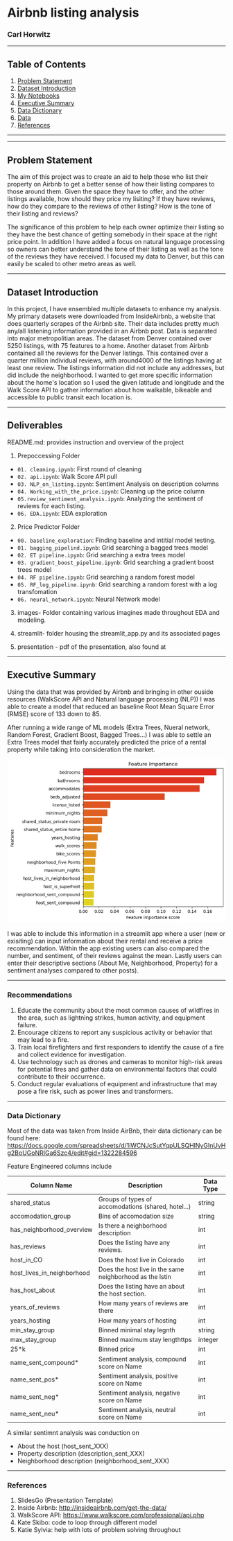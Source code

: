 # Airbnb listing analysis

### Carl Horwitz
---

## Table of Contents
1. [Problem Statement](#Problem-Statement)
2. [Dataset Introduction](#Dataset-Introduction)
3. [My Notebooks](#My-Notebooks)
4. [Executive Summary](#Conclusions)
5. [Data Dictionary](#Data_Dictionary)
6. [Data](#Data)
7. [References](#References)


--- 
--- 

## Problem Statement

The aim of this project was to create an aid to help those who list their property on Airbnb to get a better sense of how their listing compares to those around them. Given the space they have to offer, and the other listings available, how should they price my lisiting?  If they have reviews, how do they compare to the reviews of other listing?  How is the tone of their listing and reviews?  

The significance of this problem to help each owner optimize their listing so they have the best chance of getting somebody in their space at the right price point. In addition I have added a focus on natural language processing so owners can better understand the tone of their listing as well as the tone of the reviews they have received.  I focused my data to Denver, but this can easily be scaled to other metro areas as well.

--- 

## Dataset Introduction

In this project, I have ensembled multiple datasets to enhance my analysis. My primary datasets were downloaded from InsideAirbnb, a website that does quarterly scrapes of the Airbnb site.  Their data includes pretty much any/all listening information provided in an Airbnb post. Data is separated into major metropolitian areas.  The dataset from Denver contained over 5250 listings, with 75 features to a home.  Another dataset from Airbnb contained all the reviews for the Denver listings. This contained over a quarter million individual reviews, with around4000 of the listings having at least one review. The listings information did not include any addresses, but did include the neighborhood. I wanted to get more specific information about the home's location so I used the given latitude and longitude and the Walk Score API to gather information about how walkable, bikeable and accessible to public transit each location is. 

---
## Deliverables

README.md: provides instruction and overview of the project

1. Prepoccessing Folder 
* `01. cleaning.ipynb`: First round of cleaning
* `02. api.ipynb`: Walk Score API pull
* `03. NLP_on_listing.ipynb`: Sentiment Analysis on description columns
* `04. Working_with_the_price.ipynb`: Cleaning up the price column
* `05.review_sentiment_analysis.ipynb`: Analyzing the sentiment of reviews for each listing. 
* `06. EDA.ipynb`: EDA exploration
2. Price Predictor Folder 
* `00. baseline_exploration`: Finding baseline and intitial model testing.  
* `01. bagging_pipelind.ipynb`: Grid searching a bagged trees model
* `02. ET pipeline.ipynb`: Grid searching a extra trees model
* `03. gradient_boost_pipeline.ipynb`: Grid searching a gradient boost trees model
* `04. RF pipeline.ipynb`: Grid searching a random forest model
* `05. RF_log_pipeline.ipynb`: Grid searching a random forest with a log transfomation 
* `06. neural_network.ipynb`: Neural Network model

3. images- Folder containing various imagines made throughout EDA and modeling. 

4. streamlit- folder housing the streamlit_app.py and its associated pages

5. presentation - pdf of the presentation, also found at 


--- 

## Executive Summary

Using the data that was provided by Airbnb and bringing in other ouside resources (WalkScore API and Natural language processing (NLP)) I was able to create a model that reduced an baseline Root Mean Square Error (RMSE) score of 133 down to 85. 

After running a wide range of ML models (Extra Trees, Nueral network, Random Forest, Gradient Boost, Bagged Trees...) I was able to settle an Extra Trees model that fairly accurately predicted the price of a rental property while taking into consideration the market. 



 ![Feature importances](images/feature_importance.png) 

I was able to include this information in a streamlit app where a user (new or exisiting) can input information about their rental and receive a price recommendation. Within the app existing users can also compared the number, and sentiment, of their reviews against the mean. Lastly users can enter their descriptive sections (About Me, Neighborhood, Property) for a sentiment analyses compared to other posts).  

---

### Recommendations
1. Educate the community about the most common causes of wildfires in the area, such as lightning strikes, human activity, and equipment failure.
2. Encourage citizens to report any suspicious activity or behavior that may lead to a fire.
3. Train local firefighters and first responders to identify the cause of a fire and collect evidence for investigation.
4. Use technology such as drones and cameras to monitor high-risk areas for potential fires and gather data on environmental factors that could contribute to their occurrence.
5. Conduct regular evaluations of equipment and infrastructure that may pose a fire risk, such as power lines and transformers.

--- 

### Data Dictionary


Most of the data was taken from Inside AirBnb, their data dictionary can be found here: https://docs.google.com/spreadsheets/d/1iWCNJcSutYqpULSQHlNyGInUvHg2BoUGoNRIGa6Szc4/edit#gid=1322284596

Feature Engineered columns include 

| Column Name                | Description                                               | Data Type |
|----------------------------|-----------------------------------------------------------|-----------|
| shared_status              | Groups of types of accomodations (shared, hotel...)       | string    |
| accomodation_group         | Bins of accomodation size                                 | string    |
| has_neighborhood_overview  | Is there a neighborhood description                       | int       |
| has_reviews                | Does the listing have any reviews.                        | int       |
| host_in_CO                 | Does the host live in Colorado                            | int       |
| host_lives_in_neighborhood | Does the host live in the same neighborhood as the lstin  | int       |
| has_host_about             | Does the listing have an about the host section.          |  int      |
| years_of_reviews           | How many years of reviews are there                       | int       |
| years_hosting              | How many years of hosting                                 | int       |
| min_stay_group	         | Binned minimal stay legnth                                | string    |
| max_stay_group             | Binned maximum stay lengthttps                            | integer   |
| 25*k                       | Binned price                                              | int       |
| name_sent_compound*        | Sentiment analysis, compound score on Name                | int       |
| name_sent_pos*             | Sentiment analysis, positive score on Name                | int       |
| name_sent_neg*             | Sentiment analysis, negative score on Name                | int       |
| name_sent_neu*             | Sentiment analysis, neutral score on Name                 | int       |


A similar sentimnt analysis was conduction on 
* About the host (host_sent_XXX)
* Property description (description_sent_XXX) 
* Neighborhood description (neighborhood_sent_XXX) 

--- 

### References

1. SlidesGo (Presentation Template)
2. Inside Airbnb: http://insideairbnb.com/get-the-data/
3. WalkScore API: https://www.walkscore.com/professional/api.php
4. Kate Skibo: code to loop through different model
5. Katie Sylvia: help with lots of problem solving throughout